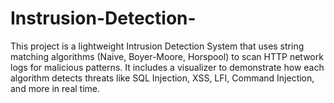 # Instrusion-Detection-
This project is a lightweight Intrusion Detection System that uses string matching algorithms (Naive, Boyer-Moore, Horspool) to scan HTTP network logs for malicious patterns. It includes a visualizer to demonstrate how each algorithm detects threats like SQL Injection, XSS, LFI, Command Injection, and more in real time.
